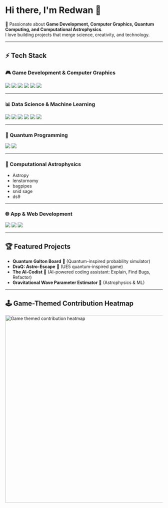 # Hi there, I'm Redwan 👋

🚀 Passionate about **Game Development, Computer Graphics, Quantum Computing, and Computational Astrophysics**.  
I love building projects that merge science, creativity, and technology.  

---

## ⚡ Tech Stack

### 🎮 Game Development & Computer Graphics
<img src="https://camo.githubusercontent.com/422d30e2e22a55cd8e9ab3aefde82d96fb89e82d8dffb57dd16c3a836b6d66d8/68747470733a2f2f696d672e736869656c64732e696f2f62616467652f556e7265616c20456e67696e652d2532333131313131313f6c6f676f3d756e7265616c656e67696e65267374796c653d666f722d7468652d6261646765" />
<img src="https://camo.githubusercontent.com/f3f12f9f9a86b01b264ab0f2dc86e1c519d835fb5b0f0de751e1f6f9ff36a2f5/68747470733a2f2f696d672e736869656c64732e696f2f62616467652f4f70656e474c2d3238324333343f6c6f676f3d6f70656e676c" />
<img src="https://camo.githubusercontent.com/5f1571318dd43259c59c57cf1f63429e2b2911d17a618bf5f9ac8febbfa2e3b5/68747470733a2f2f696d672e736869656c64732e696f2f62616467652f576562474c2d2d626c75653f6c6f676f3d776562676c" />
<img src="https://camo.githubusercontent.com/24d0e6c25b646f6d196f9c64b04e83ac0e4fc9f8c5e4dfc2ec36cddb5dfcb0ff/68747470733a2f2f696d672e736869656c64732e696f2f62616467652f556e6974792d2532333030333335433f6c6f676f3d756e697479" />
<img src="https://camo.githubusercontent.com/cbfae3e2aeb3f9a4d21cc2ff1bd63ce2d493c7f3fdf5ff5e7e6f1a1517972ed1/68747470733a2f2f696d672e736869656c64732e696f2f62616467652f4f70656e5553442d3030354539353f6c6f676f3d6f70656e757364" />
<img src="https://camo.githubusercontent.com/27f861dcb4723b2f1bb53b52a25b1db17394737b3de18c289a0436d6f5d31fb2/68747470733a2f2f696d672e736869656c64732e696f2f62616467652f4f6d6e6976657273652d2532334646443535413f6c6f676f3d6e7669646961" />

---

### 📊 Data Science & Machine Learning
<img src="https://camo.githubusercontent.com/bc9250c2ab11f41aabbce38d01321d3f3e5d7b4c93e1cf5f4b2c5f1b44a0c1b3/68747470733a2f2f696d672e736869656c64732e696f2f62616467652f50616e6461732d3135303435383f6c6f676f3d70616e646173" />
<img src="https://camo.githubusercontent.com/0a84f59b5e733a41a2ab78da480e8c5b2f1792264f6f5a43b44e07039e89165b/68747470733a2f2f696d672e736869656c64732e696f2f62616467652f54656e736f72666c6f772d4646394342373f6c6f676f3d74656e736f72666c6f77" />
<img src="https://camo.githubusercontent.com/c6f47da1f51840d17e50b1970a9167795f4e8827de46f24f2f87d12e4f7d9589/68747470733a2f2f696d672e736869656c64732e696f2f62616467652f5079546f7263682d4545344137413f6c6f676f3d7079746f726368" />
<img src="https://camo.githubusercontent.com/796bda458fc5860467cf4f23fc2084310a50d86764810f1a0e0cb6aee85cc2eb/68747470733a2f2f696d672e736869656c64732e696f2f62616467652f5363696b69742d4c6561726e2d4646393933333f6c6f676f3d7363696b69742d6c6561726e" />
<img src="https://camo.githubusercontent.com/66cfed87eeb1a6231df4a4c92cabe9fce36db36495b7c07a9ecf94ea8e5d1837/68747470733a2f2f696d672e736869656c64732e696f2f62616467652f4d6174706c6f746c69622d3338353731373f6c6f676f3d6d6174706c6f746c6962" />
<img src="https://camo.githubusercontent.com/f0f6a823635bbc1a05803426ff872cbb15a417b37a3f2395a79b3e11d8d7081b/68747470733a2f2f696d672e736869656c64732e696f2f62616467652f536561626f726e2d3945434642383f6c6f676f3d736561626f726e" />

---

### 🧮 Quantum Programming
<img src="https://camo.githubusercontent.com/6f83551f9787aeafbb83d2058cf1f4e0556a83d4d76529b1a275a58fa16afdc7/68747470733a2f2f696d672e736869656c64732e696f2f62616467652f50656e6e794c616e652d6630653039393f6c6f676f3d70656e6e796c616e65" />
<img src="https://camo.githubusercontent.com/6a482d0a5f03b722a19dc676b0fc03b9fa39d1dc9e96f8c93213e30b4b616ae9/68747470733a2f2f696d672e736869656c64732e696f2f62616467652f5153696b69742d3065343939423f6c6f676f3d7169736b6974" />

---

### 🌌 Computational Astrophysics
- Astropy  
- lenstornomy  
- bagpipes  
- snid sage  
- ds9  

---

### 🌐 App & Web Development
<img src="https://camo.githubusercontent.com/6f69d651d81e79bb271b2d6c1ec0f1e2d0d65cd8907fbe1f7bb672d6fb82ca8a/68747470733a2f2f696d672e736869656c64732e696f2f62616467652f507974686f6e2d3337373641423f6c6f676f3d707974686f6e" />
<img src="https://camo.githubusercontent.com/3a8c07b0cbeb0fcde7c1eb7f54f08a8c8a2b3f5e23ed02277b9a23a1bbca40c7/68747470733a2f2f696d672e736869656c64732e696f2f62616467652f4d45524e2d3139334432303f6c6f676f3d6d65726e" />
<img src="https://camo.githubusercontent.com/aa5f2abf96db11ef72fef98f634c3a631d87f3c8a0b0d5872b81d3459c88d53e/68747470733a2f2f696d672e736869656c64732e696f2f62616467652f4c61726176656c2d4646324432303f6c6f676f3d6c61726176656c" />

---

## 🏆 Featured Projects
- **Quantum Galton Board** 🎲 (Quantum-inspired probability simulator)  
- **DraQ: Astro-Escape** 🌌 (UE5 quantum-inspired game)  
- **The Al-Codist** 🤖 (AI-powered coding assistant: Explain, Find Bugs, Refactor)  
- **Gravitational Wave Parameter Estimator** 🌠 (Astrophysics & ML)  

---

## 🕹️ Game-Themed Contribution Heatmap

<img src="https://raw.githubusercontent.com/yassinedoghri/github-contributions-heatmap-game/master/assets/mario-contribution-heatmap.svg" alt="Game themed contribution heatmap" width="600"/>
